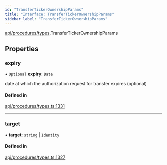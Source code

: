 ```yaml
---
id: "TransferTickerOwnershipParams"
title: "Interface: TransferTickerOwnershipParams"
sidebar_label: "TransferTickerOwnershipParams"
---
```


[api/procedures/types](../../../../../modules/API/Procedures/Types/Types.md).TransferTickerOwnershipParams

## Properties

### expiry

• `Optional` **expiry**: `Date`

date at which the authorization request for transfer expires (optional)

#### Defined in

[api/procedures/types.ts:1331](https://github.com/PolymeshAssociation/polymesh-sdk/blob/fedc4714f/src/api/procedures/types.ts#L1331)

___

### target

• **target**: `string` \| [`Identity`](../../../../../classes/API/Entities/Identity/Identity.md)

#### Defined in

[api/procedures/types.ts:1327](https://github.com/PolymeshAssociation/polymesh-sdk/blob/fedc4714f/src/api/procedures/types.ts#L1327)
